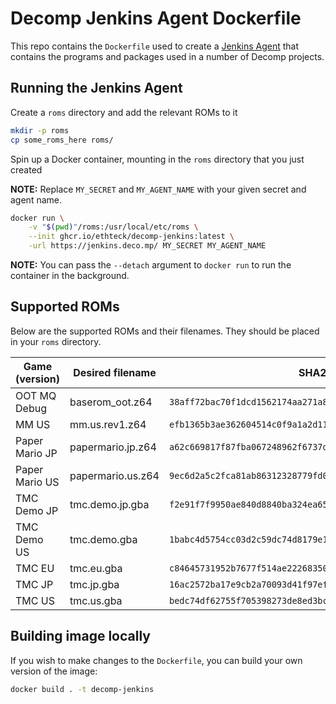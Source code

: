 # Decomp Jenkins Agent Dockerfile

This repo contains the `Dockerfile` used to create a [Jenkins Agent](https://www.jenkins.io/doc/book/using/using-agents/) that contains the programs and packages used in a number of Decomp projects.

## Running the Jenkins Agent

Create a `roms` directory and add the relevant ROMs to it

```sh
mkdir -p roms
cp some_roms_here roms/
```

Spin up a Docker container, mounting in the `roms` directory that you just created

**NOTE:** Replace `MY_SECRET` and `MY_AGENT_NAME` with your given secret and agent name.

```sh
docker run \
    -v "$(pwd)"/roms:/usr/local/etc/roms \
    --init ghcr.io/ethteck/decomp-jenkins:latest \
    -url https://jenkins.deco.mp/ MY_SECRET MY_AGENT_NAME
```

**NOTE:** You can pass the `--detach` argument to `docker run` to run the container in the background.

## Supported ROMs

Below are the supported ROMs and their filenames. They should be placed in your `roms` directory.

| Game (version) | Desired filename  | SHA256 Hash                                                        |
| -------------- | ----------------- | ------------------------------------------------------------------ |
| OOT MQ Debug   | baserom_oot.z64   | `38aff72bac70f1dcd1562174aa271a8e136bfa94f585a132ce892e40c4775a6f` |
| MM US          | mm.us.rev1.z64    | `efb1365b3ae362604514c0f9a1a2d11f5dc8688ba5be660a37debf5e3be43f2b` |
| Paper Mario JP | papermario.jp.z64 | `a62c669817f87fba067248962f6737d9a8d27e78a843798d739d9d2a39d73874` |
| Paper Mario US | papermario.us.z64 | `9ec6d2a5c2fca81ab86312328779fd042b5f3b920bf65df9f6b87b376883cb5b` |
| TMC Demo JP    | tmc.demo.jp.gba   | `f2e91f7f9950ae840d8840ba324ea65527e235f19b5d2395b75d80fd5a465c4f` |
| TMC Demo US    | tmc.demo.gba      | `1babc4d5754cc03d2c59dc74d8179e1a5de600b76a93f09667a29080e1bbfb33` |
| TMC EU         | tmc.eu.gba        | `c84645731952b7677f514ae222683504066334ab2af904e64a8a84ffc1af46c6` |
| TMC JP         | tmc.jp.gba        | `16ac2572ba17e9cb2a70093d41f97ef8cff66c56417e45ea98adacdc51bb4b38` |
| TMC US         | tmc.us.gba        | `bedc74df62755f705398273de8ed3bc59be610cf55760d0b9aa277f1f5035e73` |

## Building image locally

If you wish to make changes to the `Dockerfile`, you can build your own version of the image:

```sh
docker build . -t decomp-jenkins
```
